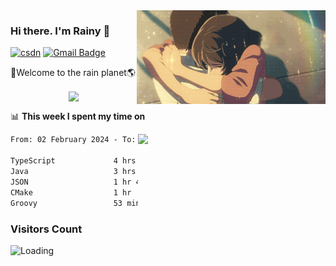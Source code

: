 <img  align='right' height="150" src="https://github.com/LikeRainDay/LikeRainDay/blob/master/pic/img_rain_1.gif?raw=true">



### Hi there. I'm Rainy :lemon:

[![csdn](https://img.shields.io/badge/-csdn-c14438?style=flat-square&logo=c&logoColor=white)](https://blog.csdn.net/qq_15807167)
[![Gmail Badge](https://img.shields.io/badge/-gmail-c14438?style=flat-square&logo=Gmail&logoColor=white&link=mailto:houshuai0816@gmail.com)](mailto:houshuai0816@gmail.com)

🚀Welcome to the rain planet🌎

<center>
<img align='center'  src="https://source.unsplash.com/user/rainyhehe/likes">
</center>

📊 **This week I spent my time on**

<img align='right'   width="300" src="https://github-readme-stats.vercel.app/api?username=LikeRainDay&show_icons=true&title_color=fff&icon_color=79ff97&text_color=9f9f9f&bg_color=151515&count_private=true">

<!--START_SECTION:waka-->

```txt
From: 02 February 2024 - To: 09 February 2024

TypeScript             4 hrs 2 mins    ███████░░░░░░░░░░░░░░░░░░   27.37 %
Java                   3 hrs 36 mins   ██████░░░░░░░░░░░░░░░░░░░   24.39 %
JSON                   1 hr 45 mins    ███░░░░░░░░░░░░░░░░░░░░░░   11.92 %
CMake                  1 hr            █▓░░░░░░░░░░░░░░░░░░░░░░░   06.85 %
Groovy                 53 mins         █▒░░░░░░░░░░░░░░░░░░░░░░░   05.98 %
```

<!--END_SECTION:waka-->

### Visitors Count
<img align="left" src = "https://profile-counter.glitch.me/LikeRainDay/count.svg" alt ="Loading">
